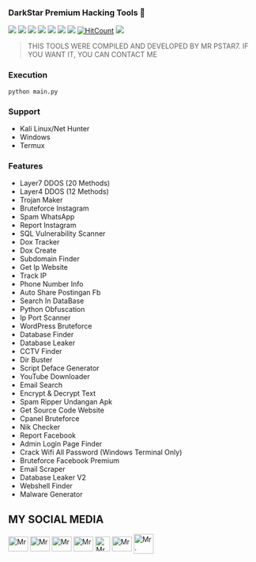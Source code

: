 ### DarkStar Premium Hacking Tools 🥇
![](https://img.shields.io/github/license/Preview-DarkStar)
![](https://img.shields.io/github/issues/Preview-DarkStar)
![](https://img.shields.io/github/issues-closed/Preview-DarkStar)
![](https://img.shields.io/badge/Python-3-blue)
![](https://img.shields.io/github/forks/Preview-DarkStar)
![](https://img.shields.io/github/stars/Preview-DarkStar)
![](https://img.shields.io/github/last-commit/Preview-DarkStar)
[![HitCount](http://hits.dwyl.com/Preview-DarkStar.svg)](http://hits.dwyl.com/Preview-DarkStar)
![](https://img.shields.io/badge/platform-Linux%20%7C%20KaliLinux%20%7C%20Windows)

>THIS TOOLS WERE COMPILED AND DEVELOPED BY MR PSTAR7. IF YOU WANT IT, YOU CAN CONTACT ME 

### Execution
    python main.py

### Support
- Kali Linux/Net Hunter
- Windows
- Termux

### Features
- Layer7 DDOS (20 Methods)
- Layer4 DDOS (12 Methods)
- Trojan Maker
- Bruteforce Instagram
- Spam WhatsApp
- Report Instagram
- SQL Vulnerability Scanner
- Dox Tracker
- Dox Create
- Subdomain Finder
- Get Ip Website
- Track IP
- Phone Number Info
- Auto Share Postingan Fb
- Search In DataBase
- Python Obfuscation
- Ip Port Scanner
- WordPress Bruteforce
- Database Finder
- Database Leaker
- CCTV Finder
- Dir Buster
- Script Deface Generator
- YouTube Downloader
- Email Search
- Encrypt & Decrypt Text
- Spam Ripper Undangan Apk
- Get Source Code Website
- Cpanel Bruteforce
- Nik Checker
- Report Facebook
- Admin Login Page Finder
- Crack Wifi All Password (Windows Terminal Only)
- Bruteforce Facebook Premium 
- Email Scraper
- Database Leaker V2
- Webshell Finder
- Malware Generator

## MY SOCIAL MEDIA
<p align="left">
<a href="https://wa.me/+6285728337030?text=Assalamualaikum+Warahmatullahi+wabarakatuh" target="blank"><img align="center" src="https://github.com/rahuldkjain/github-profile-readme-generator/blob/master/src/images/icons/Social/whatsapp.svg" alt="Mr. Pstar7" height="30" width="40" /></a>
<a href="https://www.facebook.com/profile.php?id=100089457192279" target="blank"><img align="center" src="https://raw.githubusercontent.com/rahuldkjain/github-profile-readme-generator/master/src/images/icons/Social/facebook.svg" alt="Mr. PSTAR7" height="30" width="40" /></a>
<a href="https://www.instagram.com/pstar7.dev?igsh=MXQxczFlb2FmMXV5cA==" target="blank"><img align="center" src="https://raw.githubusercontent.com/rahuldkjain/github-profile-readme-generator/master/src/images/icons/Social/instagram.svg" alt="Mr. Pstar7" height="30" width="40" /></a>
<a href="https://www.youtube.com/@Mr_Pstar7" target="blank"><img align="center" src="https://raw.githubusercontent.com/rahuldkjain/github-profile-readme-generator/master/src/images/icons/Social/youtube.svg" alt="Mr. Pstar7" height="30" width="40" /></a>
<a href="https://www.github.com/Mr-Pstar7/" target="blank"><img align="center" src="https://cdn-icons-png.flaticon.com/512/25/25231.png" alt="Mr. Pstar7" height="30" width="30" /></a>
<a href="https://t.me/@MrPstar7" target="blank"><img align="center" src="https://github.com/gauravghongde/social-icons/blob/master/SVG/Color/Telegram.svg" alt="Mr. Pstar7" height="30" width="40" /></a>
<a href="tiktok.com/@pstar7.py" target="blank"><img align="center" src="https://github.com/gauravghongde/social-icons/blob/master/SVG/Color/Tik%20Tok.svg" alt="Mr. Pstar7 height="30" width="40" /></a>
</p>



